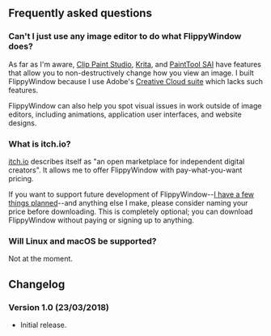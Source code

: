 ## Frequently asked questions

### Can't I just use any image editor to do what FlippyWindow does? 

As far as I'm aware, [Clip Paint Studio][1], [Krita][2], and [PaintTool
SAI][3] have features that allow you to non-destructively change how you
view an image. I built FlippyWindow because I use Adobe's [Creative
Cloud suite][4] which lacks such features.

[1]: <http://www.clipstudio.net/>
[2]: <https://krita.org/>
[3]: <https://www.systemax.jp/en/sai/>
[4]: <https://www.adobe.com/creativecloud.html>

FlippyWindow can also help you spot visual issues in work outside of
image editors, including animations, application user interfaces, and
website designs.

### What is itch.io?

[itch.io][5] describes itself as "an open marketplace for independent
digital creators". It allows me to offer FlippyWindow with
pay-what-you-want pricing.

If you want to support future development of FlippyWindow--[I have a few
things planned][6]--and anything else I make, please consider naming
your price before downloading. This is completely optional; you can
download FlippyWindow without paying or signing up to anything.

[5]: <https://itch.io/>
[6]: <https://www.robotinaponcho.net/git/?p=flippywindow.git;a=blob;f=TODO;hb=HEAD>


### Will Linux and macOS be supported?

Not at the moment.


## Changelog

### Version 1.0 (23/03/2018)

  - Initial release.

